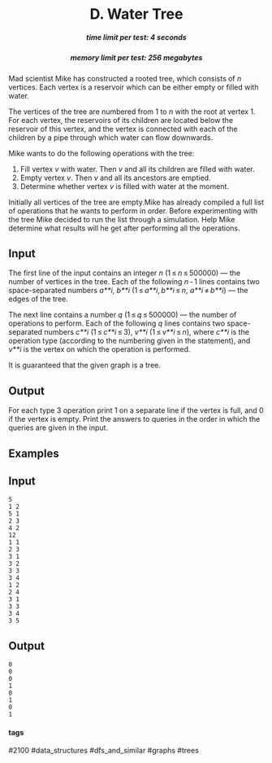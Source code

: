 <h1 style='text-align: center;'> D. Water Tree</h1>

<h5 style='text-align: center;'>time limit per test: 4 seconds</h5>
<h5 style='text-align: center;'>memory limit per test: 256 megabytes</h5>

Mad scientist Mike has constructed a rooted tree, which consists of *n* vertices. Each vertex is a reservoir which can be either empty or filled with water.

The vertices of the tree are numbered from 1 to *n* with the root at vertex 1. For each vertex, the reservoirs of its children are located below the reservoir of this vertex, and the vertex is connected with each of the children by a pipe through which water can flow downwards.

Mike wants to do the following operations with the tree: 

1. Fill vertex *v* with water. Then *v* and all its children are filled with water.
2. Empty vertex *v*. Then *v* and all its ancestors are emptied.
3. Determine whether vertex *v* is filled with water at the moment.

 Initially all vertices of the tree are empty.Mike has already compiled a full list of operations that he wants to perform in order. Before experimenting with the tree Mike decided to run the list through a simulation. Help Mike determine what results will he get after performing all the operations.

## Input

The first line of the input contains an integer *n* (1 ≤ *n* ≤ 500000) — the number of vertices in the tree. Each of the following *n* - 1 lines contains two space-separated numbers *a**i*, *b**i* (1 ≤ *a**i*, *b**i* ≤ *n*, *a**i* ≠ *b**i*) — the edges of the tree.

The next line contains a number *q* (1 ≤ *q* ≤ 500000) — the number of operations to perform. Each of the following *q* lines contains two space-separated numbers *c**i* (1 ≤ *c**i* ≤ 3), *v**i* (1 ≤ *v**i* ≤ *n*), where *c**i* is the operation type (according to the numbering given in the statement), and *v**i* is the vertex on which the operation is performed.

It is guaranteed that the given graph is a tree.

## Output

For each type 3 operation print 1 on a separate line if the vertex is full, and 0 if the vertex is empty. Print the answers to queries in the order in which the queries are given in the input.

## Examples

## Input


```
5  
1 2  
5 1  
2 3  
4 2  
12  
1 1  
2 3  
3 1  
3 2  
3 3  
3 4  
1 2  
2 4  
3 1  
3 3  
3 4  
3 5  

```
## Output


```
0  
0  
0  
1  
0  
1  
0  
1  

```


#### tags 

#2100 #data_structures #dfs_and_similar #graphs #trees 